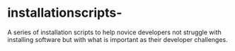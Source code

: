 # installationscripts-
A series of installation scripts to help novice developers not struggle with installing software but with what is important as their developer challenges. 
